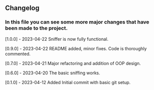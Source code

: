 ## Changelog

### In this file you can see some more major changes that have been made to the project.


[1.0.0] - 2023-04-22
Sniffer is now fully functional.

[0.9.0] - 2023-04-22
README added, minor fixes.
Code is thoroughly commented.

[0.7.0] - 2023-04-21
Major refactoring and addition of OOP design.

[0.6.0] - 2023-04-20
The basic sniffing works.

[0.1.0] - 2023-04-12
Added
Initial commit with basic git setup.